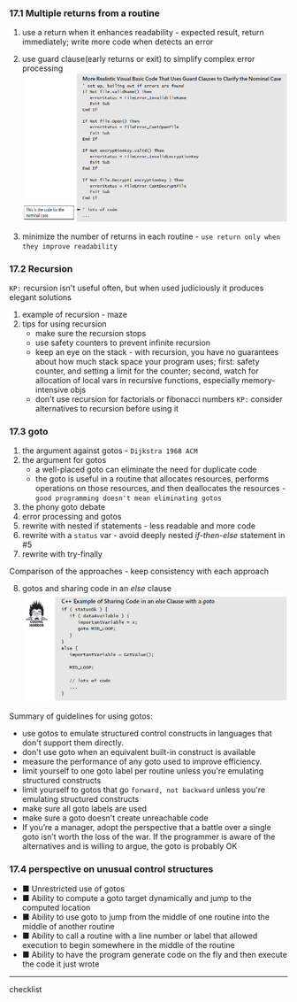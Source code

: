 ### 17.1 Multiple returns from a routine

1. use a return when it enhances readability - expected result, return immediately; write more code when detects an error
2. use guard clause(early returns or exit) to simplify complex error processing
![alt text](image-7.png)

3. minimize the number of returns in each routine - `use return only when they improve readability`

### 17.2 Recursion
`KP:` recursion isn't useful often, but when used judiciously it produces elegant solutions

1. example of recursion - maze
2. tips for using recursion
    + make sure the recursion stops
    + use safety counters to prevent infinite recursion
    + keep an eye on the stack - with recursion, you have no guarantees about how much stack space your program uses; first: safety counter, and setting a limit for the counter; second, watch for allocation of local vars in recursive functions, especially memory-intensive objs
    + don't use recursion for factorials or fibonacci numbers `KP:` consider alternatives to recursion before using it

### 17.3 goto

1. the argument against gotos - `Dijkstra 1968 ACM`
2. the argument for gotos 
    + a well-placed goto can eliminate the need for duplicate code
    + the goto is useful in a routine that allocates resources, performs operations on those resources, and then deallocates the resources - `good programming doesn't mean eliminating gotos`
3. the phony goto debate
4. error processing and gotos
5. rewrite with nested if statements - less readable and more code
6. rewrite with a `status` var - avoid deeply nested *if-then-else* statement in #5
7. rewrite with try-finally

Comparison of the approaches - keep consistency with each approach

8. gotos and sharing code in an *else* clause
![alt text](image-8.png)

Summary of guidelines for using gotos:
* use gotos to emulate structured control constructs in languages that don't support them directly.
* don't use goto when an equivalent built-in construct is available
* measure the performance of any goto used to improve efficiency.
* limit yourself to one goto label per routine unless you're emulating structured constructs
* limit yourself to gotos that go `forward, not backward` unless you're emulating structured constructs
* make sure all goto labels are used
* make sure a goto doesn't create unreachable code
* If you’re a manager, adopt the perspective that a battle over a single goto isn’t worth the loss of the war. If the programmer is aware of the alternatives and is willing to argue, the goto is probably OK

### 17.4 perspective on unusual control structures
* ■ Unrestricted use of gotos
* ■ Ability to compute a goto target dynamically and jump to the computed location
* ■ Ability to use goto to jump from the middle of one routine into the middle of
another routine
* ■ Ability to call a routine with a line number or label that allowed execution to
begin somewhere in the middle of the routine
* ■ Ability to have the program generate code on the fly and then execute the code
it just wrote

---
checklist